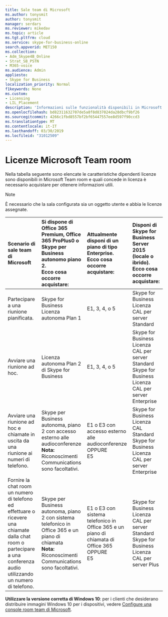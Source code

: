 ```yaml
---
title: Sale team di Microsoft
ms.author: tonysmit
author: tonysmit
manager: serdars
ms.reviewer: mikedav
ms.topic: article
ms.tgt.pltfrm: cloud
ms.service: skype-for-business-online
search.appverid: MET150
ms.collection:
- Adm_Skype4B_Online
- Strat_SB_PSTN
- M365-voice
ms.audience: Admin
appliesto:
- Skype for Business
localization_priority: Normal
f1keywords: None
ms.custom:
- Licensing
- LIL_Placement
description: 'Informazioni sulle funzionalità disponibili in Microsoft Team room. '
ms.openlocfilehash: bd82311632707de5a8f8d837024da28dbcf9bf26
ms.sourcegitcommit: 4266c1fbd8557bf2bf65447557ee8d597f90ccd3
ms.translationtype: MT
ms.contentlocale: it-IT
ms.lasthandoff: 03/30/2019
ms.locfileid: "31012509"
---
```

# <a name="microsoft-teams-rooms-licenses"></a>Licenze Microsoft Team room
<a name="bkmk_srs"> </a>

Nella tabella seguente sono elencate le caratteristiche dipendenti licenze sono disponibili in Microsoft Team room e quali concede in licenza è necessario acquistare per ottenere informazioni utili.
  
> [!NOTE]
> È necessario che la sala configurata sia un oggetto utente e abbia le licenze assegnate.

|Scenario di sale team di Microsoft |Si dispone di Office 365 Premium, Office 365 ProPlus0 o Skype per Business autonomo piano 2.  <br/> Ecco cosa occorre acquistare:  |Attualmente disponi di un piano di tipo Enterprise.  <br/> Ecco cosa occorre acquistare: |Disponi di Skype for Business Server 2015 (locale o ibrido). <br/> Ecco cosa occorre acquistare:|
|:-----|:-----|:-----|:-----|
|Partecipare a una riunione pianificata.  |Skype for Business Licenza autonoma Plan 1 |E1, 3, 4, o 5  |Skype for Business Licenza CAL per server Standard  |
|Avviare una riunione ad hoc. |Licenza autonoma Plan 2 di Skype for Business |E1, 3, 4, o 5 |Skype for Business Licenza CAL per server Standard  <br/> Skype for Business Licenza CAL per server Enterprise|
|Avviare una riunione ad hoc e chiamate in uscita da una riunione ai numeri di telefono. |Skype per Business autonoma, piano 2 con accesso esterno alle audioconferenze  <br/> **Nota:** Riconoscimenti Communications sono facoltativi. |E1 o E3 con accesso esterno alle audioconferenze  <br/> OPPURE  <br/> E5  <br/> |Skype for Business Licenza CAL Standard  <br/> Skype for Business Licenza CAL per server Enterprise|
|Fornire la chat room un numero di telefono ed effettuare o ricevere una chiamate dalla chat room o partecipare a una conferenza audio utilizzando un numero di telefono.  |Skype per Business autonoma, piano 2 con sistema telefonico in Office 365 e un piano di chiamata  <br/> **Nota:** Riconoscimenti Communications sono facoltativi.           |E1 o E3 con sistema telefonico in Office 365 e un piano di chiamata di Office 365  <br/> OPPURE  <br/> E5   |Skype for Business Licenza CAL per server Standard  <br/> Skype for Business Licenza CAL per server Plus  |

 **Utilizzare la versione corretta di Windows 10**: per i clienti che desiderano distribuire immagini Windows 10 per i dispositivi, vedere [Configure una console room team di Microsoft](/Skypeforbusiness/deploy/deploy-clients/console.md).
